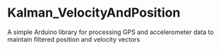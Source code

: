 # Kalman_VelocityAndPosition
A simple Arduino library for processing GPS and accelerometer data to maintain filtered position and velocity vectors
